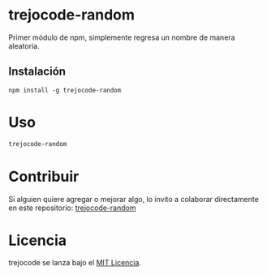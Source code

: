# trejocode-random

Primer módulo de npm, simplemente regresa un nombre de manera aleatoria.

## Instalación

```npm
npm install -g trejocode-random
```

# Uso

```bash
trejocode-random
```

# Contribuir
Si alguien quiere agregar o mejorar algo, lo invito a colaborar directamente en este repositorio: [trejocode-random](https://github.com/trejocode/trejocode-random/)

# Licencia
trejocode se lanza bajo el [MIT Licencia](https://opensource.org/licenses/MIT).
